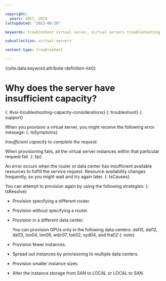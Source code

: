 ```yaml
---

copyright:
  years: 2017, 2024
lastupdated: "2023-09-28"

keywords: troubleshoot virtual server, virtual servers troubleshooting, tips, error, problem, insufficient capacity

subcollection: virtual-servers

content-type: troubleshoot

---
```


{{site.data.keyword.attribute-definition-list}}

# Why does the server have insufficient capacity?
{: #vsi-troubleshooting-capacity-considerations}
{: troubleshoot}
{: support}


When you provision a virtual server, you might receive the following error message:
{: tsSymptoms}

_Insufficient capacity to complete the request._

When provisioning fails, all the virtual server instances within that particular request fail.
{: tip}

An error occurs when the router or data center has insufficient available resources to fulfill the service request. Resource availability changes frequently, so you might wait and try again later.
{: tsCauses}

You can attempt to provision again by using the following strategies:
{: tsResolve}


* Provision specifying a different router.
* Provision without specifying a router.
* Provision in a different data center.

   You can provision GPUs only in the following data centers: dal10, dal12, dal13, lon04, lon06, wdc07, tok02, syd04, and fra02
   {: note}

* Provision fewer instances.
* Spread out instances by provisioning to multiple data centers.
* Provision smaller instance sizes.
* Alter the instance storage from SAN to LOCAL or LOCAL to SAN.
